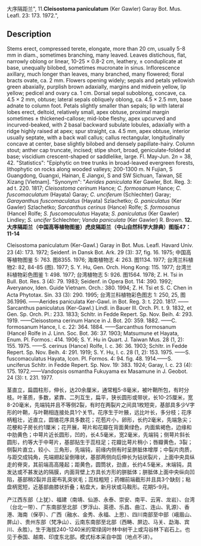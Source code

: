 大序隔距兰",
11.**Cleisostoma paniculatum** (Ker Gawler) Garay Bot. Mus. Leafl. 23: 173. 1972.",

## Description
Stems erect, compressed terete, elongate, more than 20 cm, usually 5-8 mm in diam., sometimes branching, many leaved. Leaves distichous, flat, narrowly oblong or linear, 10-25 × 0.8-2 cm, leathery, ± conduplicate at base, unequally bilobed, sometimes mucronate in sinus. Inflorescence axillary, much longer than leaves, many branched, many flowered; floral bracts ovate, ca. 2 mm. Flowers opening widely; sepals and petals yellowish green abaxially, purplish brown adaxially, margins and midvein yellow, lip yellow; pedicel and ovary ca. 1 cm. Dorsal sepal suboblong, concave, ca. 4.5 × 2 mm, obtuse; lateral sepals obliquely oblong, ca. 4.5 × 2.5 mm, base adnate to column foot. Petals slightly smaller than sepals; lip with lateral lobes erect, deltoid, relatively small, apex obtuse, proximal margin sometimes ± thickened-callose; mid-lobe fleshy, apex upcurved and incurved-beaked, with 2 basal backward subulate lobules, adaxially with a ridge highly raised at apex; spur straight, ca. 4.5 mm, apex obtuse, interior usually septate, with a back wall callus; callus rectangular, longitudinally concave at center, base slightly bilobed and densely papillate-hairy. Column stout; anther cap truncate, incised; stipe short, broad, geniculate-folded at base; viscidium crescent-shaped or saddlelike, large. Fl. May-Jun. 2*n* = 38, 42.
  "Statistics": "Epiphytic on tree trunks in broad-leaved evergreen forests, lithophytic on rocks along wooded valleys; 200-1300 m. N Fujian, S Guangdong, Guangxi, Hainan, E Jiangxi, S and SW Sichuan, Taiwan, SE Xizang [Vietnam].
  "Synonym": "*Aerides paniculata* Ker Gawler, Bot. Reg. 3: ad t. 220. 1817; *Cleisostoma cerinum* Hance; *C. formosanum* Hance; *C. fuscomaculatum* (Hayata) Garay; *C. unciferum* (Schlechter) Garay; *Garayanthus fuscomaculatus* (Hayata) Szlachetko; *G. paniculatus* (Ker Gawler) Szlachetko; *Sarcanthus cerinus* (Hance) Rolfe; *S. formosanus* (Hance) Rolfe; *S. fuscomaculatus* Hayata; *S. paniculatus* (Ker Gawler) Lindley; *S. uncifer* Schlechter; *Vanda paniculata* (Ker Gawler) R. Brown.
**12. 大序隔距兰（中国高等植物图鉴）虎皮隔距兰（中山自然科学大辞典）图版47：11-14**

Cleisostoma paniculatum (Ker-Gawl.) Garay in Bot. Mus. Leafl. Havard Univ. 23 (4): 173. 1972; Seidenf. in Dansk Bot. Ark. 29 (3): 37, fig. 16. 1975; 中国高等植物图鉴 5: 763. 图8355. 1976; 海南植物志 4: 263. 图1134. 1977; 台湾兰科植物2: 82, 84-85 (图). 1977; S. Y. Hu, Gen. Orch. Hong Kong: 115. 1977; 台湾兰科植物彩色图鉴 1: 498. 1977; 台湾植物志 5: 926. 图1564. 1978; Z. H. Tsi in Bull. Bot. Res. 3 (4): 79. 1983; Seidenf. in Opera Bot. 114: 390. 1992; Averyanov, Iden. Guide Vietnam. Orch.: 380. 1994; Z. H. Tsi et S. C. Chen in Acta Phytotax. Sin. 33 (3): 290. 1995; 台湾兰科植物彩色图志 1: 250, 25, 图36.1996. ——Aerides paniculata Ker-Gawl. in Bot. Reg. 3: t. 220. 1817. ——Sarcanthus paniculatus (Ker-Gawl.) Lindl. in Bauer Ill. Orch. Pl. t. 9. 1832, et Gen. Sp. Orch. Pl.: 233. 1833; Schltr. in Fedde Repert. Sp. Nov. Beih. 4: 293. 1919. ——Cleisostoma cerinum Hance in J. Bot. 20: 359. 1882. ——C. formosanum Hance, l. c. 22: 364. 1884. ——Sarcanthus formosanum (Hance) Rolfe in J. Linn. Soc. Bot. 36: 37. 1903; Matsumune et Hayata, Enum. Pl. Formos.: 414. 1906; S. Y. Hu in Quart. J. Taiwan Mus. 28 (1, 2): 155. 1975. ——S. cerinus (Hance) Rolfe, l. c. 36: 36. 1903; Schltr. in Fedde Repert. Sp. Nov. Beih. 4: 291. 1919; S. Y. Hu, l. c. 28 (1, 2): 153. 1975. ——S. fuscomaculatus Hayata, Icon. Pl. Formos. 4: 94. fig. 48. 1914.——S. unciferus Schltr. in Fedde Repert. Sp. Nov. 19: 383. 1924; Garay, l. c. 23 (4): 175. 1972.——Vandopsis osmantha Fukuyama ex Masamune in J. Geobot. 24 (3): t. 231. 1977.

茎直立，扁圆柱形，伸长，达20余厘米，通常粗5-8毫米，被叶鞘所包，有时分枝。叶革质，多数，紧靠、二列互生，扁平，狭长圆形或带状，长10-25厘米，宽8-20毫米，先端钝并且不等侧2裂，有时在两裂片之间具1枚短突，基部具多少V字形的叶鞘，与叶鞘相连接处具1个关节。花序生于叶腋，远比叶长，多分枝；花序柄粗壮，近直立，圆锥花序具多数花；花苞片小，卵形，长约2毫米，先端急尖；花梗和子房长约1厘米；花开展，萼片和花瓣在背面黄绿色，内面紫褐色，边缘和中肋黄色；中萼片近长圆形，凹的，长4.5毫米，宽2毫米，先端钝；侧萼片斜长圆形，约等大于中萼片，基部贴生于蕊柱足；花瓣比萼片稍小；唇瓣黄色，3裂；侧裂片直立，较小、三角形，先端钝，前缘内侧有时呈胼胝体增厚；中裂片肉质，与距交成钝角，先端翅起呈倒喙状，基部两侧向后伸长为钻状裂片，上面中央具纵走的脊突，其前端高高隆起；距黄色，圆筒状，劲直，长约4.5毫米，末端钝，具发达或不甚发达的隔膜，内面背壁上方具长方形的胼胝体；胼胝体上面中央纵向凹陷，基部稍2裂并且密布乳突状毛；蕊柱粗短；药帽前端截形并且具3个缺刻；粘盘柄宽短，近基部曲膝状折叠；粘盘大，新月状或马鞍形。花期5-9月。

产江西东部（上犹）、福建（南靖、仙游、永泰、崇安、南平、云宵、龙岩）、台湾（台北一带）、广东南部至北部（罗浮山、英德、乐昌、曲江、连山、乳源）、香港、海南（保亭）、广西（融水、金秀、永福、上思）、四川南部至中部（峨眉山、屏山）、贵州东部（梵净山）、云南东南部至北部（西畴、屏边、马关、勐海、宾川、永胜）。生于海拔240-1240米的常绿阔叶林中树干上或沟谷林下岩石上。也见于泰国、越南、印度东北部。模式标本采自中国（地点不详）。
